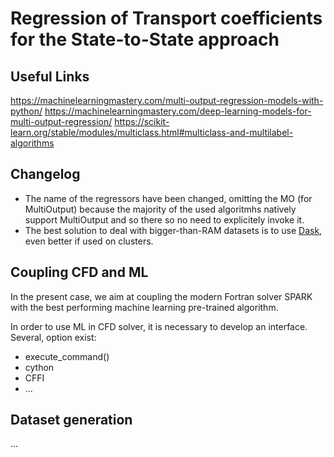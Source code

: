 # Regression of Transport coefficients for the State-to-State approach

## Useful Links
https://machinelearningmastery.com/multi-output-regression-models-with-python/
https://machinelearningmastery.com/deep-learning-models-for-multi-output-regression/
https://scikit-learn.org/stable/modules/multiclass.html#multiclass-and-multilabel-algorithms

## Changelog
* The name of the regressors have been changed, omitting the MO (for MultiOutput) because
  the majority of the used algoritmhs natively support MultiOutput and so there so no need
  to explicitely invoke it.
* The best solution to deal with bigger-than-RAM datasets is to use [Dask](https://dask.org/),
  even better if used on clusters.

## Coupling CFD and ML
In the present case, we aim at coupling the modern Fortran solver SPARK with the best performing
machine learning pre-trained algorithm.

In order to use ML in CFD solver, it is necessary to develop an interface. Several, option exist:

* execute_command()
* cython
* CFFI
* ...

## Dataset generation
...
